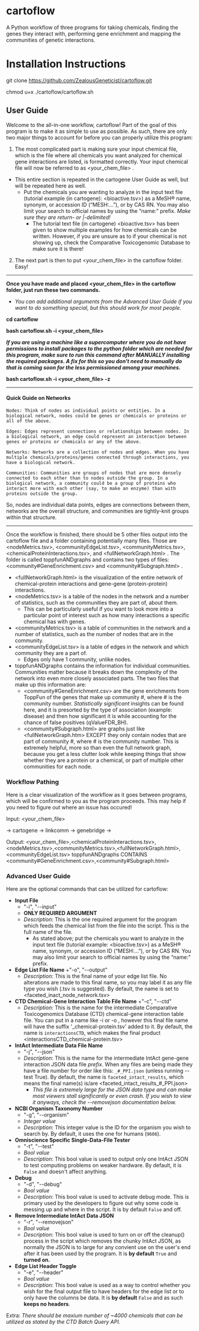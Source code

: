 # cartoflow
A Python workflow of three programs for taking chemicals, finding the genes they interact with, performing gene enrichment and mapping the communities of genetic interactions.

# Installation Instructions
git clone https://github.com/ZealousGeneticist/cartoflow.git

chmod u+x ./cartoflow/cartoflow.sh

## User Guide
Welcome to the all-in-one workflow, cartoflow! Part of the goal of this program is to make it as simple to use as possible. As such, there are only two major things to account for before you can properly utilize this program: 
1. The most complicated part is making sure your input chemical file, which is the file where all chemicals you want analyzed for chemical gene interactions are listed, is formatted correctly. Your input chemical file will now be referred to as <your_chem_file> .
+ This entire section is repeated in the cartogene User Guide as well, but will be repeated here as well.
    + Put the chemicals you are wanting to analyze in the input text file (tutorial example (in cartogene): <bioactive.tsv>) as a MeSH® name, synonym, or accession ID (“MESH:…”), or by CAS RN. You may also limit your search to official names by using the “name:” prefix. *Make sure they are return- or |-delimited!*
        + The tutorial text file (in cartogene) <bioactive.tsv> has been given to show multiple examples for how chemicals can be written. However, if you are unsure as to if your chemical is not showing up, check the Comparative Toxicogenomic Database to make sure it is there!

2. The next part is then to put <your_chem_file> in the cartoflow folder. Easy!

------

**Once you have made and placed <your_chem_file> in the cartoflow folder, just run these two commands.**
+ *You can add additional arguments from the Advanced User Guide if you want to do something special, but this should work for most people.*

**cd cartoflow**

**bash cartoflow.sh -i <your_chem_file>**

***If you are using a machine like a supercomputer where you do not have permissions to install packages to the python folder which are needed for this program, make sure to run this command after MANUALLY installing the required packages. A fix for this so you don't need to manually do that is coming soon for the less permissioned among your machines.***

**bash cartoflow.sh -i <your_chem_file> -z**

------

#### Quick Guide on Networks
    Nodes: Think of nodes as individual points or entities. In a biological network, nodes could be genes or chemicals or proteins or all of the above.

    Edges: Edges represent connections or relationships between nodes. In a biological network, an edge could represent an interaction between genes or proteins or chemicals or any of the above.

    Networks: Networks are a collection of nodes and edges. When you have multiple chemicals/proteins/genes connected through interactions, you have a biological network.

    Communities: Communities are groups of nodes that are more densely connected to each other than to nodes outside the group. In a biological network, a community could be a group of proteins who interact more with each other (say, to make an enzyme) than with proteins outside the group.
So, nodes are individual data points, edges are connections between them, networks are the overall structure, and communities are tightly-knit groups within that structure.

------

Once the workflow is finished, there should be 5 other files output into the cartoflow file and a folder containing potentially many files. Those are <nodeMetrics.tsv>, <communityEdgeList.tsv>, <communityMetrics.tsv>, <chemicalProteinInteractions.tsv>, and <fullNetworkGraph.html> . The folder is called toppfunANDgraphs and contains two types of files: <community#GeneEnrichment.csv> and <community#Subgraph.html> .

+ <fullNetworkGraph.html> is the visualization of the entire network of chemical-protein interactions and gene-gene (protein-protein) interactions.
+ <nodeMetrics.tsv> is a table of the nodes in the network and a number of statistics, such as the communities they are part of, about them. 
    + This can be particularly useful if you want to look more into a particular point of interest such as how many interactions a specific chemical has with genes.
+ <communityMetrics.tsv> is a table of communities in the network and a number of statistics, such as the number of nodes that are in the community.
+ <communityEdgeList.tsv> is a table of edges in the network and which community they are a part of.
    + Edges only have 1 community, unlike nodes.
+ toppfunANDgraphs contains the information for individual communities. Communities matter because it breaks down the complexity of the network into even more closely associated parts. The two files that make up this information are:
    + <community#GeneEnrichment.csv> are the gene enrichments from ToppFun of the genes that make up community #, where # is the community number. *Statistically significant* insights can be found here, and it is presorted by the type of association (example: disease) and then how significant it is while accounting for the chance of false positives (qValueFDR_BH).
    + <community#Subgraph.html> are graphs just like <fullNetworkGraph.htm> EXCEPT they only contain nodes that are part of community #, where # is the community number. This is extremely helpful, more so than even the full network graph, because you get a less clutter look while keeping things that show whether they are a protein or a chemical, or part of multiple other communities for each node.

### Workflow Pathing
Here is a clear visualization of the workflow as it goes between programs, which will be confirmed to you as the program proceeds. This may help if you need to figure out where an issue has occured!

Input: <your_chem_file>

->
cartogene
->
linkcomm
->
genebridge
->

Output: <your_chem_file>,<chemicalProteinInteractions.tsv>, <nodeMetrics.tsv>,<communityMetrics.tsv>,<fullNetworkGraph.html>, <communityEdgeList.tsv>
toppfunANDgraphs CONTAINS <community#GeneEnrichment.csv>,<community#Subgraph.html>


### Advanced User Guide
Here are the optional commands that can be utilized for cartoflow: 
+ **Input File**
    + "-i", "--input"
    + **ONLY REQUIRED ARGUMENT**
    + *Description*: This is the one required argument for the program which feeds the chemical list from the file into the script. This is the full name of the file.
        + As stated above; put the chemicals you want to analyze in the input text file (tutorial example: <bioactive.tsv>) as a MeSH® name, synonym, or accession ID (“MESH:…”), or by CAS RN. You may also limit your search to official names by using the “name:” prefix.
+ **Edge List File Name**
    +"-o", "--output"
    + *Description*: This is the final name of your edge list file. No alterations are made to this final name, so you may label it as any file type you wish (.tsv is suggested). By default, the name is set to <faceted_inact_node_network.tsv>
+ **CTD Chemical-Gene Interaction Table File Name**
    +"-c", "--ctd"
    + *Description*: This is the name for the intermediate Comparative Toxicogenomics Database (CTD) chemical-gene interaction table file. You can put in a name like -i or -o , however this final file name will have the suffix '_chemical-protein.tsv' added to it. By default, the name is `interactionsCTD`, which makes the final product <interactionsCTD_chemical-protein.tsv>
+ **IntAct Intermediate Data File Name**
    + "-j", "--json"
    + *Description*: This is the name for the intermediate IntAct gene-gene interaction JSON data file *prefix*. When any files are being made they have a file number for order like this: `_#_PPI.json` (unless running --test True). By default, the name is `faceted_intact_results`, which means the final name(s) is/are <faceted_intact_results_#_PPI.json>
        + *This file is extremely large for the JSON data type and can make most viewers stall significantly or even crash. If you wish to view it anyways, check the --removejson documentation below.* 
+ **NCBI Organism Taxonomy Number**
    + "-g", "--organism"
    + *Integer value*
    + *Description*: This integer value is the ID for the organism you wish to search by. By default, it uses the one for humans (`9606`).
+ **Omniscience Specific Single-Data-File Tester**
    + "-t", "--test"
    + *Bool value*
    + *Description*: This bool value is used to output only one IntAct JSON to test computing problems on weaker hardware. By default, it is `False` and doesn't affect anything.
+ **Debug**
    + "-d", "--debug"
    + *Bool value*
    + *Description*: This bool value is used to activate debug mode. This is primary used by the developers to figure out why some code is messing up and where in the script. It is by default `False` and off.
+ **Remove Intermediate IntAct Data JSON**
    + "-r", "--removejson"
    + *Bool value*
    + *Description*: This bool value is used to turn on or off the cleanup() process in the script which removes the chunky IntAct JSON, as normally the JSON is to large for any convient use on the user's end after it has been used by the program. It is **by default** `True` and **turned on.**
+ **Edge List Header Toggle**
    + "-e", "--header"
    + *Bool value*
    + *Description*: This bool value is used as a way to control whether you wish for the final output file to have headers for the edge list or to only have the columns be data. It is **by default** `False` and as such **keeps no headers**.

Extra:
*There should be maxium number of ~4000 chemicals that can be utilized as stated by the CTD Batch Query API.*